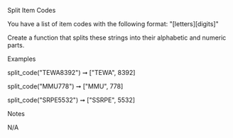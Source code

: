 Split Item Codes

You have a list of item codes with the following format: "[letters][digits]"

Create a function that splits these strings into their alphabetic and numeric 
parts.

Examples

split_code("TEWA8392") ➞ ["TEWA", 8392]

split_code("MMU778") ➞ ["MMU", 778]

split_code("SRPE5532") ➞ ["SSRPE", 5532]

Notes

N/A
